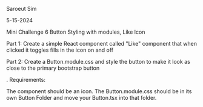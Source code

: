 Saroeut Sim

5-15-2024

Mini Challenge 6 Button Styling with modules, Like Icon

Part 1: Create a simple React component called "Like"  component that when clicked it toggles fills in the icon on and off 

Part 2: Create a Button.module.css and style the button to make it look as close to the primary bootstrap button 

. Requirements:

The component should be an icon.
The Button.module.css should be in its own Button Folder and move your Button.tsx into that folder.


